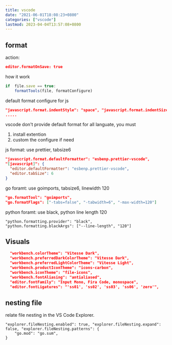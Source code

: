 ```yaml
---
title: vscode
date: "2021-06-01T18:08:23+0800"
categories: ["vscode"]
lastmod: 2023-04-04T13:57:08+0800
---
```



##   format 

action:
```json
editor.formatOnSave: true
```

how it work
```js
if  file.save == true:
	formatTools(file, formatConfigure)
```

default  format  configure for  js
```json
"javascript.format.indentStyle": "space", "javascript.format.indentSize": 2, "javascript.format.insertSpaceAfterConstructor": false,
.....
```


vscode don't provide default format for all languate, 
you must
1. install extention 
2. custom the configure if need 


 js format:  use prettier, tabsize6
```json
"javascript.format.defaultFormatter": "esbenp.prettier-vscode",
"[javascript]": {
  "editor.defaultFormatter": "esbenp.prettier-vscode",
  "editor.tabSize": 6
}
```


go foramt: use goimports, tabsize6, linewidth 120
```json
"go.formatTool": "goimports",
"go.formatFlags": ["-tabs=false", "-tabwidth=6", "-max-width=120"]

```


python foramt: use black, python line length 120
```
"python.formatting.provider": "black",
"python.formatting.blackArgs": ["--line-length", "120"]

```




## Visuals
```json 
  "workbench.colorTheme": "Vitesse Dark",
  "workbench.preferredDarkColorTheme": "Vitesse Dark",
  "workbench.preferredLightColorTheme": "Vitesse Light",
  "workbench.productIconTheme": "icons-carbon",
  "workbench.iconTheme": "file-icons",
  "workbench.fontAliasing": "antialiased",
  "editor.fontFamily": "Input Mono, Fira Code, monospace",
  "editor.fontLigatures": "'ss01', 'ss02', 'ss03', 'ss06', 'zero'",
```




## nesting file

relate   file nesting in the VS Code Explorer.
```
"explorer.fileNesting.enabled": true, "explorer.fileNesting.expand": false, "explorer.fileNesting.patterns": {
	"go.mod": "go.sum",
}
```
